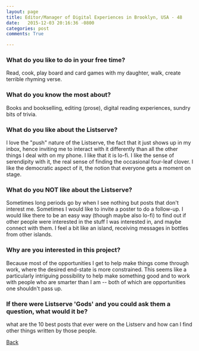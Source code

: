 ```yaml
---
layout: page
title: Editor/Manager of Digital Experiences in Brooklyn, USA - 48
date:   2015-12-03 20:16:36 -0800
categories: post
comments: True

---
```


### What do you like to do in your free time?
<p>Read, cook, play board and card games with my daughter, walk, create terrible rhyming verse.</p>

### What do you know the most about?
<p>Books and bookselling, editing (prose), digital reading experiences, sundry bits of trivia.</p>

### What do you like about the Listserve?
<p>I love the "push" nature of the Listserve, the fact that it just shows up in my inbox, hence inviting me to interact with it differently than all the other things I deal with on my phone.  I like that it is lo-fi. I like the sense of serendipity with it, the real sense of finding the occasional four-leaf clover.  I like the democratic aspect of it, the notion that everyone gets a moment on stage.</p>

### What do you NOT like about the Listserve?
<p>Sometimes long periods go by when I see nothing but posts that don't interest me.  Sometimes I would like to invite a poster to do a follow-up.  I would like there to be an easy way (though maybe also lo-fi) to find out if other people were interested in the stuff I was interested in, and maybe connect with them.  I feel a bit like an island, receiving messages in bottles from other islands.</p>

### Why are you interested in this project?
<p>Because most of the opportunities I get to help make things come through work, where the desired end-state is more constrained.  This seems like a particularly intriguing possibility to help make something good and to work with people who are smarter than I am -- both of which are opportunities one shouldn't pass up.</p>

### If there were Listserve 'Gods' and you could ask them a question, what would it be?
<p>what are the 10 best posts that ever were on the Listserv and how can I find other things written by those people.</p>

[Back][1]

[1]: /home/responders/all
